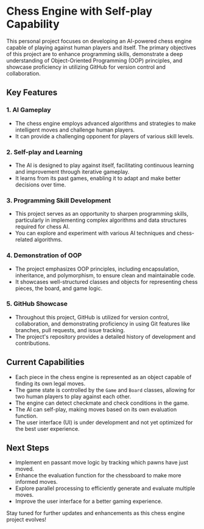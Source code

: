 # Chess Engine with Self-play Capability

This personal project focuses on developing an AI-powered chess engine capable of playing against human players and itself. The primary objectives of this project are to enhance programming skills, demonstrate a deep understanding of Object-Oriented Programming (OOP) principles, and showcase proficiency in utilizing GitHub for version control and collaboration.

## Key Features

### 1. AI Gameplay

- The chess engine employs advanced algorithms and strategies to make intelligent moves and challenge human players.
- It can provide a challenging opponent for players of various skill levels.

### 2. Self-play and Learning

- The AI is designed to play against itself, facilitating continuous learning and improvement through iterative gameplay.
- It learns from its past games, enabling it to adapt and make better decisions over time.

### 3. Programming Skill Development

- This project serves as an opportunity to sharpen programming skills, particularly in implementing complex algorithms and data structures required for chess AI.
- You can explore and experiment with various AI techniques and chess-related algorithms.

### 4. Demonstration of OOP

- The project emphasizes OOP principles, including encapsulation, inheritance, and polymorphism, to ensure clean and maintainable code.
- It showcases well-structured classes and objects for representing chess pieces, the board, and game logic.

### 5. GitHub Showcase

- Throughout this project, GitHub is utilized for version control, collaboration, and demonstrating proficiency in using Git features like branches, pull requests, and issue tracking.
- The project's repository provides a detailed history of development and contributions.

## Current Capabilities

- Each piece in the chess engine is represented as an object capable of finding its own legal moves.
- The game state is controlled by the `Game` and `Board` classes, allowing for two human players to play against each other.
- The engine can detect checkmate and check conditions in the game.
- The AI can self-play, making moves based on its own evaluation function.
- The user interface (UI) is under development and not yet optimized for the best user experience.

## Next Steps

- Implement en passant move logic by tracking which pawns have just moved.
- Enhance the evaluation function for the chessboard to make more informed moves.
- Explore parallel processing to efficiently generate and evaluate multiple moves.
- Improve the user interface for a better gaming experience.

Stay tuned for further updates and enhancements as this chess engine project evolves!
